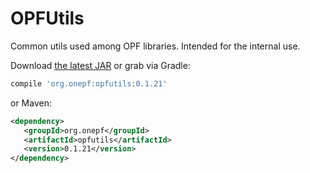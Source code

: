OPFUtils
========

Common utils used among OPF libraries. Intended for the internal use.

Download [the latest JAR][opfutils-latest-jar] or grab via Gradle:
```groovy
compile 'org.onepf:opfutils:0.1.21'
```

or Maven:
```xml
<dependency>
   <groupId>org.onepf</groupId>
   <artifactId>opfutils</artifactId>
   <version>0.1.21</version>
</dependency>
```

[opfutils-latest-jar]: https://github.com/onepf/OPFUtils/releases/download/v0.1.20/opfutils-0.1.20.jar